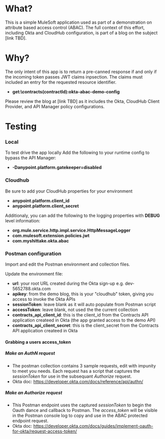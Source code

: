 # What?
This is a simple MuleSoft application used as part of a demonstration on attribute based access control (ABAC). The full context of this effort, including Okta and CloudHub configuration, is part of a blog on the subject [link TBD].

# Why?
The only intent of this app is to return a pre-canned response if and only if the incoming token passes JWT claims inpsection. The claims must included an entry for the requested resource identifier.
* __get:\contracts\(contractId):okta-abac-demo-config__

Please review the blog at [link TBD] as it includes the Okta, CloudHub Client Provider, and API Manager policy configurations.

# Testing

### Local
To test drive the app locally Add the following to your runtime config to bypass the API Manager:
* __-Danypoint.platform.gatekeeper=disabled__

### Cloudhub
Be sure to add your CloudHub properties for your environment
* __anypoint.platform.client_id__
* __anypoint.platform.client_secret__

Additionaly, you can add the following to the logging properties with __DEBUG__ level information:
* __org.mule.service.http.impl.service.HttpMessageLogger__
* __com.mulesoft.extension.policies.jwt__
* __com.myshittake.okta.abac__

### Postman configuration
Import and edit the Postman environment and collection files.

Update the environment file:
* __url__: your root URL created during the Okta sign-up e.g. dev-5652788.okta.com
* __apikey__: from the demo blog, this is your "cloudhub" token, giving you access to invoke the Okta APIs
* __sessionToken__: leave blank as it will auto populate from Postman script
* __accessToken__: leave blank, not used the the current collection
* __contracts_api_client_id__: this is the client_id from the Contracts API application createed in Okta (the app granted access to the demo API)
* __contracts_api_client_secret__: this is the client_secret from the Contracts API application createed in Okta

#### Grabbing a users access_token
##### Make an AuthN request

* The postman collection contains 3 sample requests, edit with impunity to meet you needs. Each request has a script that captures the *sessionToken* for use in the subsequant *Authorize* request.
* Okta doc: https://developer.okta.com/docs/reference/api/authn/

##### Make an Authorize request
* This Postman endpoint uses the captured *sessionToken* to begin the Oauth dance and callback to Postman. The *access_token* will be visible in the Postman console log to copy and use in the ABAC protected endpoint request.
* Okta doc: https://developer.okta.com/docs/guides/implement-oauth-for-okta/request-access-token/

